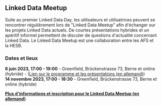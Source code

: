 ## Linked Data Meetup

Suite au premier Linked Data Day, les utilisateurs et utilisatrices peuvent se rencontrer régulièrement lors de "Linked Data Meetup" afin d'échanger sur les projets Linked Data actuels. De courtes présentations hybrides et un apéritif informel permettent de discuter de questions d'actualité concernant Linked Data. Le Linked Data Meetup est une collaboration entre les AFS et la HESB.

### Dates et lieux

**6 juin 2023, 17:00 - 19:00** - Greenfield, Brückenstrasse 73, Berne et online (hybride) - ([Lien sur le programme et les présentations (en allemand)](https://www.bfh.ch/wirtschaft/de/aktuell/fachveranstaltungen/linked-data-meetup-1-23/))  
**14 novembre 2023, 17:00 - 18:30** - Greenfield, Brückenstrasse 73, Berne et online (hybride) 

**[Plus d'informations et inscription pour le Linked Data Meetup (en allemand)](https://www.bfh.ch/wirtschaft/de/aktuell/fachveranstaltungen/linked-data-meetup-2-23/)**
